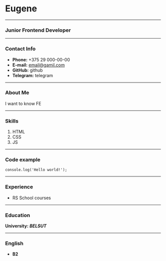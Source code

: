 # Eugene

---

### Junior Frontend Developer

---

### Contact Info

* **Phone:** +375 29 000-00-00
* **E-mail:** email@gamil.com
* **GitHub:** github
* **Telegram:** telegram

---

### About Me

I want to know FE

---

### Skills

1. HTML
2. CSS
3. JS

---

### Code example

`console.log('Hello world!');`

---

### Experience

* RS School courses

---

### Education

**University:** ***BELSUT***

---

### English

* **B2**